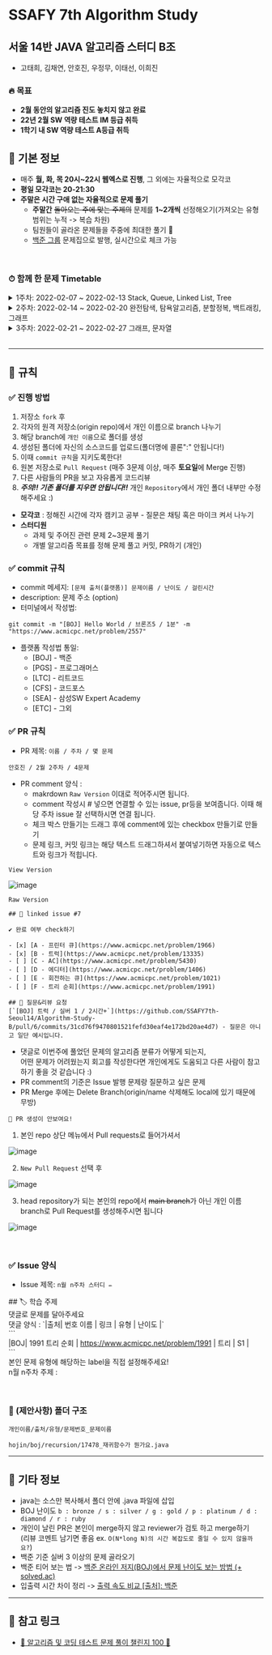 # SSAFY 7th Algorithm Study

## 서울 14반 JAVA 알고리즘 스터디 B조

- 고태희, 김채연, 안호진, 우정무, 이태선, 이희진

### 🔥 목표

- **2월 동안의 알고리즘 진도 놓치지 않고 완료**
- **22년 2월 SW 역량 테스트 IM 등급 취득**
- **1학기 내 SW 역량 테스트 A등급 취득**

## 📌 기본 정보

- 매주 **월, 화, 목 20시~22시 웹엑스로 진행**, 그 외에는 자율적으로 모각코
- **평일 모각코는 20-21:30**
- **주말은 시간 구애 없는 자율적으로 문제 풀기**
  - **주말간** ~~돌아오는 주에 맞는 주제의~~ 문제를 **1~2개씩** 선정해오기(가져오는 유형 범위는 누적 -> 복습 차원)
  - 팀원들이 골라온 문제들을 주중에 최대한 풀기 🤙
  - [백준 그룹](https://www.acmicpc.net/group/13731) 문제집으로 발행, 실시간으로 체크 가능

<br />

### ⏱ 함께 한 문제 Timetable

<details>
  <summary>
1주차: 2022-02-07 ~ 2022-02-13 Stack, Queue, Linked List, Tree  
  </summary>
  
  [발행 이슈](https://github.com/SSAFY7th-Seoul14/Algorithm-Study-B/issues/7)

  | 문제출처 | 문제번호                                       | 문제이름    | 문제유형 | 난이도 |
  | -------- | ---------------------------------------------- | ----------- | -------- | ------ |
  | BOJ      | [1966](https://www.acmicpc.net/problem/1966)   | 프린터큐    | Queue    | s3     |
  | BOJ      | [13335](https://www.acmicpc.net/problem/13335) | 트럭        | Queue    | s1     |
  | BOJ      | [5430](https://www.acmicpc.net/problem/5430)   | AC          | Deque    | g5     |
  | BOJ      | [1406](https://www.acmicpc.net/problem/1406)   | 에디터      | Stack    | s3     |
  | BOJ      | [1021](https://www.acmicpc.net/problem/1021)   | 회전하는 큐 | Queue    | s4     |
  | BOJ      | [1991](https://www.acmicpc.net/problem/1991)   | 트리 순회   | Tree     | s1     |

</details>
<details>
  <summary>
2주차: 2022-02-14 ~ 2022-02-20 완전탐색, 탐욕알고리즘, 분할정복, 백트래킹, 그래프  
  </summary>
  
  [발행 이슈](https://github.com/SSAFY7th-Seoul14/Algorithm-Study-B/issues/11)

  | 문제출처 | 문제번호 이름      | 문제유형    | 난이도 |
  | -------- | ----------------- | ----------- | -------- |
  | BOJ | [1182 부분수열의 합](https://www.acmicpc.net/problem/1182) | 백트래킹 | S2 |
  |BOJ| [14502 연구소](https://www.acmicpc.net/problem/14502) | BFS | G5 |
  |BOJ| [14889 스타트와 링크](https://www.acmicpc.net/problem/14889) | 백트래킹 | S2 |
  |BOJ | [1931 회의실 배정](https://www.acmicpc.net/problem/1931) | 그리디 | S2 |
  |BOJ| [1992 쿼드트리](https://www.acmicpc.net/problem/1992) | 분할 정복 | S1 |
  |BOJ| [17298 오큰수](https://www.acmicpc.net/problem/17298) | 스택 | G4 |
  |BOJ| [9663 N-QUEEN](https://www.acmicpc.net/problem/9663) | 브루트포스 | G5 |
  |BOJ| [11723 집합](https://www.acmicpc.net/problem/11723) | 비트마스킹 | S5 |
  |PGS| [타겟 넘버](https://programmers.co.kr/learn/courses/30/lessons/43165) | BFS/DFS | lv2|

  
</details>
<details>
  <summary>
3주차: 2022-02-21 ~ 2022-02-27 그래프, 문자열
  </summary>  
  
  [발행 이슈](https://github.com/SSAFY7th-Seoul14/Algorithm-Study-B/issues/21)

  | 문제출처 | 문제번호 이름      | 문제유형    | 난이도 |
  | -------- | ----------------- | ----------- | -------- |
  |BOJ| [11724 연결 요소의 개수](https://www.acmicpc.net/problem/11724) | 그래프 | s2 |
  |BOJ| [1647 도시 분할 계획](https://www.acmicpc.net/problem/1647) | 최소 스패닝 트리 | G4 |
  |BOJ| [16234 인구 이동](https://www.acmicpc.net/problem/16234) | 그래프 | G5 |
  |BOJ| [7576 토마토](https://www.acmicpc.net/problem/7576) | 그래프 | G5 | 
  |BOJ| [4963 섬의 개수](https://www.acmicpc.net/problem/4963) | 그래프 | S2 |
  |BOJ| [9372 상근이의 여행](https://www.acmicpc.net/problem/9372) | 최소신장트리 | S3 |
  |BOJ| [14888 연산자 끼워넣기](https://www.acmicpc.net/problem/14888) | 백트래킹 | S1 |
  |BOJ| [2206 벽 부수고 이동하기](https://www.acmicpc.net/problem/2206) | 그래프 | G4 
  |BOJ| [1238 파티](https://www.acmicpc.net/problem/1238) | 다익스트라 | G3 |
  |BOJ| [6497 전력난](https://www.acmicpc.net/problem/6497) | 최소 신장 트리 | G4 |
  
</details>

<br />

---

## 📌 규칙

### ✅ 진행 방법

1. 저장소 `fork` 후
2. 각자의 원격 저장소(origin repo)에서 개인 이름으로 branch 나누기
3. 해당 branch에 `개인 이름`으로 폴더를 생성
4. 생성된 폴더에 자신의 소스코드를 업로드(폴더명에 콜론":" 안됩니다!)
5. 이때 `commit 규칙`을 지키도록한다!
6. 원본 저장소로 `Pull Request` (매주 3문제 이상, 매주 **토요일**에 Merge 진행)
7. 다른 사람들의 PR을 보고 자유롭게 코드리뷰
8. **_주의!! 기존 폴더를 지우면 안됩니다!!_** 개인 `Repository`에서 개인 폴더 내부만 수정해주세요 :)
   <br />

- **모각코** : 정해진 시간에 각자 캠키고 공부 - 질문은 채팅 혹은 마이크 켜서 나누기
- **스터디원**
  - 과제 및 주어진 관련 문제 2~3문제 풀기
  - 개별 알고리즘 목표를 정해 문제 풀고 커밋, PR하기 (개인)

### ✅ commit 규칙

- commit 메세지: `[문제 출처(플랫폼)] 문제이름 / 난이도 / 걸린시간`
- description: 문제 주소 (option)
- 터미널에서 작성법:

```
git commit -m "[BOJ] Hello World / 브론즈5 / 1분" -m "https://www.acmicpc.net/problem/2557"
```

- 플랫폼 작성법 통일:
  - [BOJ] - 백준
  - [PGS] - 프로그래머스
  - [LTC] - 리트코드
  - [CFS] - 코드포스
  - [SEA] - 삼성SW Expert Academy
  - [ETC] - 그외

### ✅ PR 규칙

- PR 제목: `이름 / 주차 / 몇 문제`

```
안호진 / 2월 2주차 / 4문제
```

- PR comment 양식 :
  - makrdown `Raw Version` 이대로 적어주시면 됩니다.
  - comment 작성시 # 넣으면 연결할 수 있는 issue, pr등을 보여줍니다. 이때 해당 주차 issue 잘 선택하시면 연결 됩니다.
  - 체크 박스 만들기는 드래그 후에 comment에 있는 checkbox 만들기로 만들기
  - 문제 링크, 커밋 링크는 해당 텍스트 드래그하셔서 붙여넣기하면 자동으로 텍스트와 링크가 적힙니다.

`View Version`

![image](https://user-images.githubusercontent.com/47904304/153404989-98a8e48f-a106-4885-946f-a38bbd160768.png)

`Raw Version`

```
## 🔗 linked issue #7

✔️ 완료 여부 check하기

- [x] [A - 프린터 큐](https://www.acmicpc.net/problem/1966)
- [x] [B - 트럭](https://www.acmicpc.net/problem/13335)
- [ ] [C - AC](https://www.acmicpc.net/problem/5430)
- [ ] [D - 에디터](https://www.acmicpc.net/problem/1406)
- [ ] [E - 회전하는 큐](https://www.acmicpc.net/problem/1021)
- [ ] [F - 트리 순회](https://www.acmicpc.net/problem/1991)

## 🚨 질문&리뷰 요청
[`[BOJ] 트럭 / 실버 1 / 2시간+`](https://github.com/SSAFY7th-Seoul14/Algorithm-Study-B/pull/6/commits/31cd76f9470801521fefd30eaf4e172bd20ae4d7) - 질문은 아니고 일단 예시입니다.
```

- 댓글로 이번주에 풀었던 문제의 알고리즘 분류가 어떻게 되는지, <br> 어떤 문제가 어려웠는지 회고를 작성한다면 개인에게도 도움되고 다른 사람이 참고하기 좋을 것 같습니다 :)
- PR comment의 기준은 Issue 발행 문제랑 질문하고 싶은 문제
- PR Merge 후에는 Delete Branch(origin/name 삭제해도 local에 있기 때문에 무방)



`🚨 PR 생성이 안보여요!`  
1. 본인 repo 상단 메뉴에서 Pull requests로 들어가셔서

  ![image](https://user-images.githubusercontent.com/47904304/153858403-f285c43b-8662-4eef-85b3-ec7731126e12.png)

2. `New Pull Request` 선택 후

  ![image](https://user-images.githubusercontent.com/47904304/153858708-b12b94b0-2eaf-4074-87d5-a7d8e21bfa6e.png)

3. head repository가 되는 본인의 repo에서 ~~main branch~~가 아닌 개인 이름 branch로 Pull Request를 생성해주시면 됩니다

  ![image](https://user-images.githubusercontent.com/47904304/153859313-c40518d3-33b4-40e3-8b7f-8eafd5ac6122.png)

<br />

### ✅ Issue 양식

- Issue 제목: `n월 n주차 스터디 ✏️`


\#\# 🏷️ 학습 주제  
댓글로 문제를 달아주세요  
댓글 양식 : \`|출처| 번호 이름 | 링크 | 유형 | 난이도 |\`  
\`\`\`  
|BOJ| 1991 트리 순회 | https://www.acmicpc.net/problem/1991 | 트리 | S1 |  
\`\`\`  
본인 문제 유형에 해당하는 label을 직접 설정해주세요!  
n월 n주차 주제 :  

<br />

### 🎁 (제안사항) 폴더 구조

`개인이름/출처/유형/문제번호_문제이름`

```
hojin/boj/recursion/17478_재귀함수가 뭔가요.java
```

---

## 📌 기타 정보

- java는 소스만 복사해서 폴더 안에 .java 파일에 삽입
- BOJ 난이도 `b : bronze / s : silver / g : gold / p : platinum / d : diamond / r : ruby`
- 개인이 날린 PR은 본인이 merge하지 않고 reviewer가 검토 하고 merge하기  
  (리뷰 코멘트 남기면 좋음 ex. `O(N*long N)의 시간 복잡도로 줄일 수 있지 않을까요?`)
- 백준 기준 실버 3 이상의 문제 골라오기
- 백준 티어 보는 법 -> [백준 온라인 저지(BOJ)에서 문제 난이도 보는 방법 (+ solved.ac)](https://ndb796.tistory.com/466)
- 입출력 시간 차이 정리 -> [출력 속도 비교 [출처]: 백준](https://www.acmicpc.net/blog/view/57)

---

## 📌 참고 링크

- [💯 알고리즘 및 코딩 테스트 문제 풀이 챌린지 100 📝](https://github.com/ellynhan/challenge100-codingtest-study)
